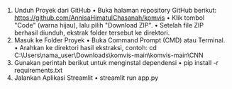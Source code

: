 1.	Unduh Proyek dari GitHub
•	Buka halaman repository GitHub berikut: https://github.com/AnnisaHimatulChasanah/komvis
•	Klik tombol "Code" (warna hijau), lalu pilih "Download ZIP".
•	Setelah file ZIP berhasil diunduh, ekstrak folder tersebut ke direktori.
2.	Masuk ke Folder Proyek
•	Buka Command Prompt (CMD) atau Terminal.
•	Arahkan ke direktori hasil ekstraksi, contoh:
cd C:\Users\nama_user\Downloads\komvis-main\komvis-main\CNN
3.	Gunakan perintah berikut untuk menginstal dependensi
•	pip install -r requirements.txt
4.	Jalankan Aplikasi Streamlit
•	streamlit run app.py
